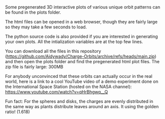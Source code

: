 Some pregenerated 3D interactive plots of various unique orbit patterns can be found in the plots folder.

The html files can be opened in a web browser, though they are fairly large so they may take a few seconds to load.

The python source code is also provided if you are interested in generating your own plots. All the intialization variables are at the top few lines.

You can download all the files in this repository (https://github.com/Aidywady/Charge-Orbits/archive/refs/heads/main.zip) and then open the plots folder and find the pregenerated html plot files. The zip file is fairly large: 300MB

For anybody unconvinced that these orbits can actually occur in the real world, here is a link to a cool YouTube video of a demo experiment done on the International Space Station (hosted on the NASA channel): https://www.youtube.com/watch?v=qHrBhgwq__Q

Fun fact:
For the spheres and disks, the charges are evenly distributed in the same way as plants distribute leaves around an axis. It using the golden ratio! (1.618)
